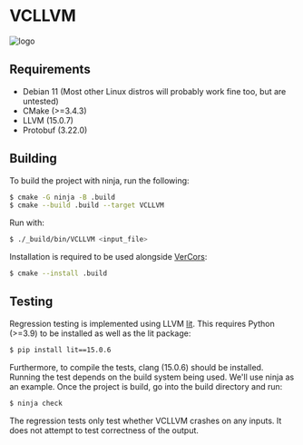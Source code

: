 # VCLLVM

![logo](https://i.imgur.com/ERcNUPV.png)

## Requirements
- Debian 11 (Most other Linux distros will probably work fine too, but are untested)
- CMake (>=3.4.3)
- LLVM (15.0.7)
- Protobuf (3.22.0)

## Building
To build the project with ninja, run the following:
```bash
$ cmake -G ninja -B .build
$ cmake --build .build --target VCLLVM
```
Run with:
```bash
$ ./_build/bin/VCLLVM <input_file>
```
Installation is required to be used alongside [VerCors](https://github.com/utwente-fmt/vercors):
```bash
$ cmake --install .build
```

## Testing
Regression testing is implemented using LLVM 
[lit](https://llvm.org/docs/CommandGuide/lit.html#local-configuration-files).
This requires Python (>=3.9) to be installed as well as the lit package:
```bash
$ pip install lit==15.0.6
```
Furthermore, to compile the tests, clang (15.0.6) should be installed. Running the test depends on the build system being used. We'll use ninja as an example. Once the project is build, go
into the build directory and run:
```bash
$ ninja check
```
The regression tests only test whether VCLLVM crashes on any inputs. It does not attempt to test correctness of the 
output.
